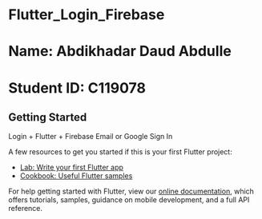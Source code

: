 # Flutter_Login_Firebase
# Name: Abdikhadar Daud Abdulle
# Student ID: C119078

## Getting Started

Login + Flutter + Firebase 
Email or Google Sign In

A few resources to get you started if this is your first Flutter project:

- [Lab: Write your first Flutter app](https://flutter.io/docs/get-started/codelab)
- [Cookbook: Useful Flutter samples](https://flutter.io/docs/cookbook)

For help getting started with Flutter, view our 
[online documentation](https://flutter.io/docs), which offers tutorials, 
samples, guidance on mobile development, and a full API reference.
